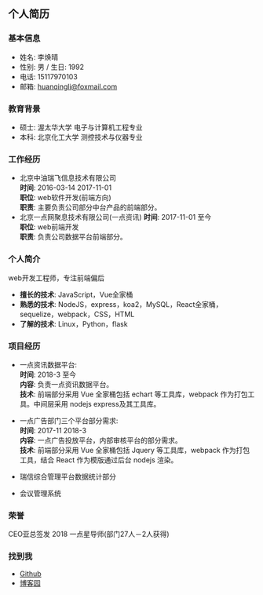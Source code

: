 ## 个人简历
### 基本信息
* 姓名: 李焕晴
* 性别: 男 / 生日: 1992
* 电话: 15117970103
* 邮箱: huanqingli@foxmail.com
### 教育背景
* 硕士: 渥太华大学 电子与计算机工程专业
* 本科: 北京化工大学 测控技术与仪器专业
### 工作经历
* 北京中油瑞飞信息技术有限公司  
**时间**: 2016-03-14 2017-11-01  
**职位**: web软件开发(前端方向)  
**职责**: 主要负责公司部分中台产品的前端部分。  
* 北京一点网聚息技术有限公司(一点资讯) 
**时间**: 2017-11-01 至今  
**职位**: web前端开发  
**职责**: 负责公司数据平台前端部分。  
### 个人简介
web开发工程师，专注前端偏后  
* **擅长的技术**: JavaScript，Vue全家桶  
* **熟悉的技术**: NodeJS，express，koa2，MySQL，React全家桶，sequelize，webpack，CSS，HTML 
* **了解的技术**: Linux，Python，flask
### 项目经历
* 一点资讯数据平台:  
**时间**: 2018-3 至今  
**内容**: 负责一点资讯数据平台。  
**技术**: 前端部分采用 Vue 全家桶包括 echart 等工具库，webpack 作为打包工具。中间层采用 nodejs express及其工具库。
* 一点广告部门三个平台部分需求:  
**时间**: 2017-11 2018-3  
**内容**: 一点广告投放平台，内部审核平台的部分需求。  
**技术**: 前端部分采用 Vue 全家桶包括 Jquery 等工具库，webpack 作为打包工具，结合 React 作为模版通过后台 nodejs 渲染。

* 瑞信综合管理平台数据统计部分
* 会议管理系统 

### 荣誉
CEO亚总签发 2018 一点星导师(部门27人－2人获得)
### 找到我
* [Github](https://github.com/huanqingli)  
* [博客园](http://www.cnblogs.com/lihuanqing)